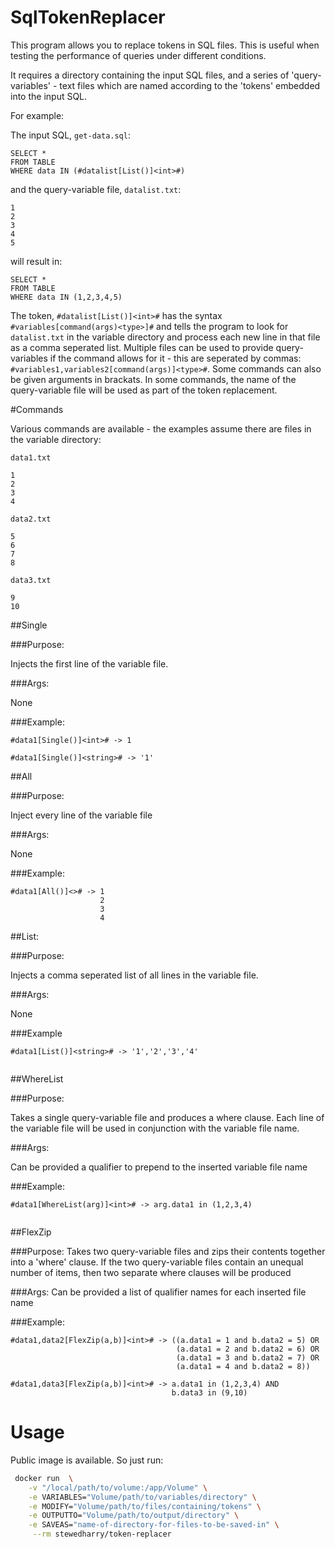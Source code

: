 # SqlTokenReplacer

This program allows you to replace tokens in SQL files. This is useful when testing the performance of queries under different conditions.

It requires a directory containing the input SQL files, and a series of 'query-variables' - text files which are named according to the 'tokens' embedded into the input SQL. 

For example: 


The input SQL, `get-data.sql`:
```
SELECT * 
FROM TABLE
WHERE data IN (#datalist[List()]<int>#)
```

and the query-variable file, `datalist.txt`:
```
1
2
3
4
5
```

will result in:

```
SELECT * 
FROM TABLE
WHERE data IN (1,2,3,4,5)
```

The token, `#datalist[List()]<int>#` has the syntax `#variables[command(args)<type>]#` and 
tells the program to look for `datalist.txt` in the variable directory and process each new line in that file 
as a comma seperated list. Multiple files can be used to provide query-variables if the command allows for it - 
this are seperated by commas: `#variables1,variables2[command(args)]<type>#`. 
Some commands can also be given arguments in brackats. In some commands, the name of the query-variable file
will be used as part of the token replacement.

#Commands

Various commands are available - the examples assume there are files in the variable directory:

`data1.txt`
```
1
2
3
4
```
`data2.txt`
```
5
6
7
8
```
`data3.txt`
```
9 
10
```

##Single

###Purpose:

Injects the first line of the variable file. 

###Args: 

None

###Example:

```
#data1[Single()]<int># -> 1 

#data1[Single()]<string># -> '1' 
```


##All

###Purpose:

Inject every line of the variable file

###Args: 

None

###Example:

```
#data1[All()]<># -> 1
                    2 
                    3
                    4
```

##List:

###Purpose:

Injects a comma seperated list of all lines in the variable file.

###Args:

None

###Example
```
#data1[List()]<string># -> '1','2','3','4'
                   
```

##WhereList

###Purpose:

Takes a single query-variable file and produces a where clause. Each line of the variable file will be used in conjunction with the variable file name.

###Args:

Can be provided a qualifier to prepend to the inserted variable file name

###Example:


```
#data1[WhereList(arg)]<int># -> arg.data1 in (1,2,3,4)
                   
```

##FlexZip

###Purpose:
Takes two query-variable files and zips their contents together into a 'where' clause. 
If the two query-variable files contain an unequal number of items, then two separate where clauses will
be produced

###Args:
Can be provided a list of qualifier names for each inserted file name

###Example: 

```
#data1,data2[FlexZip(a,b)]<int># -> ((a.data1 = 1 and b.data2 = 5) OR
                                     (a.data1 = 2 and b.data2 = 6) OR
                                     (a.data1 = 3 and b.data2 = 7) OR
                                     (a.data1 = 4 and b.data2 = 8))
                                     
#data1,data3[FlexZip(a,b)]<int># -> a.data1 in (1,2,3,4) AND 
                                    b.data3 in (9,10)
```

# Usage

Public image is available. So just run:
```bash
 docker run  \
    -v "/local/path/to/volume:/app/Volume" \
    -e VARIABLES="Volume/path/to/variables/directory" \
    -e MODIFY="Volume/path/to/files/containing/tokens" \
    -e OUTPUTTO="Volume/path/to/output/directory" \
    -e SAVEAS="name-of-directory-for-files-to-be-saved-in" \
     --rm stewedharry/token-replacer                                  
```












